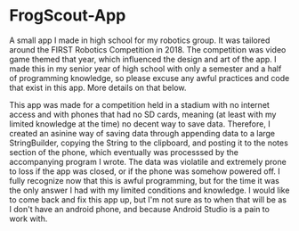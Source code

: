 # FrogScout-App
A small app I made in high school for my robotics group. It was tailored around the FIRST Robotics Competition in 2018. The competition was video game themed that year, which influenced the design and art of the app. I made this in my senior year of high school with only a semester and a half of programming knowledge, so please excuse any awful practices and code that exist in this app. More details on that below.

This app was made for a competition held in a stadium with no internet access and with phones that had no SD cards, meaning (at least with my limited knowledge at the time) no decent way to save data. Therefore, I created an asinine way of saving data through appending data to a large StringBuilder, copying the String to the clipboard, and posting it to the notes section of the phone, which eventually was processsed by the accompanying program I wrote. The data was violatile and extremely prone to loss if the app was closed, or if the phone was somehow powered off. I fully recognize now that this is awful programming, but for the time it was the only answer I had with my limited conditions and knowledge. I would like to come back and fix this app up, but I'm not sure as to when that will be as I don't have an android phone, and because Android Studio is a pain to work with.
